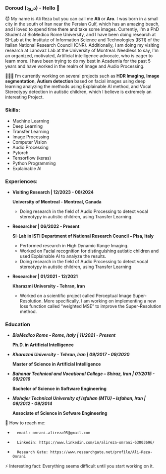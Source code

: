### Doroud (درود) - Hello 👋

 😈 My name is Ali Reza but you can call me **Ali** or **Aro**. I was born in a small city in the south of Iran near the Persian Gulf, which has an amazing beach, and I loved to spend time there and take some images. Currently, I'm a PhD Student at BioMedico Rome University, and I have been doing research at SI-Lab at the Institute of Information Science and Technologies (ISTI) of the Italian National Research Council (CNR). Additionally, I am doing my visiting research at Lanovaz Lab at the University of Montreal. Needless to say, I'm an organized, motivated, Artificial intelligence advocate, who is eager to learn more. I have been trying to do my best in Academia for the past 5 years and have worked in the realm of Image and Audio Processing.

 👨🏻‍💻 I’m currently working on several projects such as **HDR Imaging**, **Image segmentation**, **Autism detection** based on facial images using deep learning analyzing the methods using Explainable AI method, and Vocal Stereotypy detection in autistic children, which I believe is extremely an interesting Project.

### Skills:

* Machine Learning
* Deep Learning
* Transfer Learning
* Image Processing
* Computer Vision
* Audio Processing
* Pytorch
* Tensorflow (keras)
* Python Programming
* Explainable AI

### Experiences:
* **Visiting Research | 12/2023 - 08/2024**

  **University of Montreal - Montreal, Canada**
  * Doing research in the field of Audio Processing to detect vocal stereotypy in autistic children, using Transfer Learning.
* **Researcher | 06/2022 - Present**

  **SI-Lab in ISTI Department of National Research Council – Pisa, Italy**
  * Performed research in High Dynamic Range Imaging.
  * Worked on Facial recognition for distinguishing autistic children and used Explainable AI to analyze the results.
  * Doing research in the field of Audio Processing to detect vocal stereotypy in autistic children, using Transfer Learning
* **Researcher | 01/2021 - 12/2021**

  **Kharazmi University - Tehran, Iran**
  * Worked on a scientific project called Perceptual Image Super-Resolution. More specifically, I am working on implementing a new loss function called “weighted MSE” to improve the Super-Resolution method.

### Education
* ***BioMedico Rome - Rome, Italy | 11/2021 - Present***

  **Ph.D. in Artificial Intelligence**

* ***Kharazmi University - Tehran, Iran | 09/2017 - 09/2020***
  
  **Master of Science in Artificial Intelligence**

* ***Bahonar Technical and Vocational College – Shiraz, Iran | 01/2015 - 09/2016***

  **Bachelor of Science in Software Engineering**

* ***Mohajer Technical University of Isfahan (MTU) – Isfahan, Iran | 09/2012 - 09/2014***

  **Associate of Science in Sofware Engineering**
  
 📧 How to reach me: 
-       email: omrani.alireza95@gmail.com
-       Linkedin: https://www.linkedin.com/in/alireza-omrani-63003696/
-       Research Gate: https://www.researchgate.net/profile/Ali-Reza-Omrani

 ⚡ Interesting fact: Everything seems difficult until you start working on it.

<!--
**AlirezaOmrani95/AlirezaOmrani95** is a ✨ _special_ ✨ repository because its `README.md` (this file) appears on your GitHub profile.


Here are some ideas to get you started:
- 🌱 I’m currently learning ...
- 🤔 I’m looking for help with ...
- 😄 Pronouns: ...
- 👯 I’m looking to collaborate on ...
- 💬 Ask me about ...
-->
